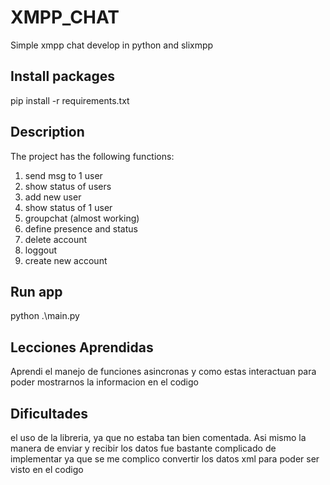 

# XMPP_CHAT

Simple xmpp chat develop in python and slixmpp

## Install packages

pip install -r requirements.txt
## Description

The project has the following functions:

1. send msg to 1 user
2. show status of users
3. add new user
4. show status of 1 user
5. groupchat (almost working)
6. define presence and status
7. delete account
8. loggout
9. create new account

## Run app

 python .\main.py  
## Lecciones Aprendidas

Aprendi el manejo de funciones asincronas y como estas interactuan para poder mostrarnos la informacion en el codigo
## Dificultades

el uso de la libreria, ya que no estaba tan bien comentada.
Asi mismo la manera de enviar y recibir los datos fue bastante complicado 
de implementar ya que se me complico convertir los datos xml para poder ser visto en el codigo